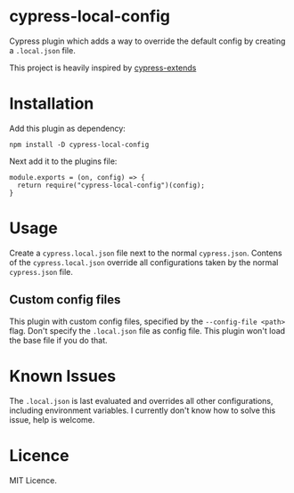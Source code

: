# cypress-local-config

Cypress plugin which adds a way to override the default config by creating a `.local.json` file.

This project is heavily inspired by [cypress-extends](https://github.com/bahmutov/cypress-extends)

# Installation

Add this plugin as dependency:

```shell
npm install -D cypress-local-config
```

Next add it to the plugins file:
```shell
module.exports = (on, config) => {
  return require("cypress-local-config")(config);
}
```


# Usage

Create a `cypress.local.json` file next to the normal `cypress.json`. 
Contens of the `cypress.local.json` override all configurations taken by the normal `cypress.json` file.

## Custom config files

This plugin with custom config files, specified by the `--config-file <path>` flag.
Don't specify the `.local.json` file as config file. This plugin won't load the base file if you do that.

# Known Issues

The `.local.json` is last evaluated and overrides all other configurations, including environment variables.
I currently don't know how to solve this issue, help is welcome.

# Licence

MIT Licence. 
